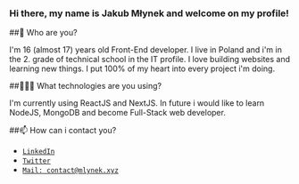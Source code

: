 ### Hi there, my name is Jakub Młynek and welcome on my profile!

##👀 Who are you?

I'm 16 (almost 17) years old Front-End developer.
I live in Poland and i'm in the 2. grade of technical school in the IT profile.
I love building websites and learning new things. I put 100% of my heart into every project i'm doing.

##👨🏻‍💻 What technologies are you using?

I'm currently using ReactJS and NextJS. In future i would like to learn
NodeJS, MongoDB and become Full-Stack web developer.

##📫 How can i contact you?

- [`LinkedIn`](https://www.linkedin.com/in/jakub-m%C5%82ynek-28784522b/)
- [`Twitter`](https://twitter.com/kreysonfn)
- [`Mail: contact@mlynek.xyz`](mailto:contact@mlynek.xyz)

